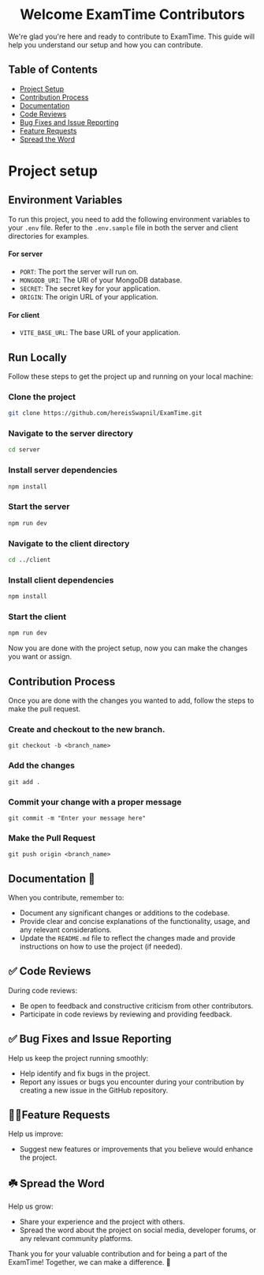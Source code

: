 <h1 style="text-align: center;">Welcome ExamTime Contributors </h1>
We're glad you're here and ready to contribute to ExamTime. This guide will help you understand our setup and how you can contribute.

## Table of Contents

- [Project Setup](#project-setup)
- [Contribution Process](#contribution-process)
- [Documentation](#documentation)
- [Code Reviews](#code-reviews)
- [Bug Fixes and Issue Reporting](#bug-fixes-and-issue-reporting)
- [Feature Requests](#feature-requests)
- [Spread the Word](#spread-the-word)


# Project setup

## Environment Variables

To run this project, you need to add the following environment variables to your `.env` file. Refer to the `.env.sample` file in both the server and client directories for examples.

#### For server

- `PORT`: The port the server will run on.
- `MONGODB_URI`: The URI of your MongoDB database.
- `SECRET`: The secret key for your application.
- `ORIGIN`: The origin URL of your application.


#### For client

- `VITE_BASE_URL`: The base URL of your application.

## Run Locally

Follow these steps to get the project up and running on your local machine:

### Clone the project

```bash
git clone https://github.com/hereisSwapnil/ExamTime.git
```

### Navigate to the server directory

```bash
cd server
```

### Install server dependencies

```bash
npm install
```

### Start the server

```bash
npm run dev
```

### Navigate to the client directory

```bash
cd ../client
```

### Install client dependencies

```bash
npm install
```

### Start the client

```bash
npm run dev
```

Now you are done with the project setup, now you can make the changes you want or assign.
## Contribution Process

Once you are done with the changes you wanted to add, follow the steps to make the pull request.

### Create and checkout to the new branch.

`git checkout -b <branch_name>`

### Add the changes

`git add .`

### Commit your change with a proper message

`git commit -m "Enter your message here"`

### Make the Pull Request

`git push origin <branch_name>`

## Documentation 📑
When you contribute, remember to:

- Document any significant changes or additions to the codebase.
- Provide clear and concise explanations of the functionality, usage, and any relevant considerations.
- Update the `README.md` file to reflect the changes made and provide instructions on how to use the project (if needed).

## ✅ Code Reviews
During code reviews:

- Be open to feedback and constructive criticism from other contributors.
- Participate in code reviews by reviewing and providing feedback.

## ✅ Bug Fixes and Issue Reporting
Help us keep the project running smoothly:

- Help identify and fix bugs in the project.
- Report any issues or bugs you encounter during your contribution by creating a new issue in the GitHub repository.

## 🚀🚀Feature Requests
Help us improve:

- Suggest new features or improvements that you believe would enhance the project.

## ☘️ Spread the Word
Help us grow:

- Share your experience and the project with others.
- Spread the word about the project on social media, developer forums, or any relevant community platforms.

Thank you for your valuable contribution and for being a part of the ExamTime! Together, we can make a difference. 🚀

